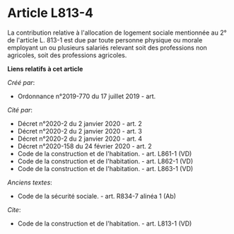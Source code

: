 # Article L813-4

La contribution relative à l'allocation de logement sociale mentionnée au 2° de l'article L. 813-1 est due par toute personne
physique ou morale employant un ou plusieurs salariés relevant soit des professions non agricoles, soit des professions
agricoles.

**Liens relatifs à cet article**

_Créé par_:

  - Ordonnance n°2019-770 du 17 juillet 2019 - art.

_Cité par_:

  - Décret n°2020-2 du 2 janvier 2020 - art. 2
  - Décret n°2020-2 du 2 janvier 2020 - art. 3
  - Décret n°2020-2 du 2 janvier 2020 - art. 4
  - Décret n°2020-158 du 24 février 2020 - art. 2
  - Code de la construction et de l'habitation. - art. L861-1 (VD)
  - Code de la construction et de l'habitation. - art. L862-1 (VD)
  - Code de la construction et de l'habitation. - art. L863-1 (VD)

_Anciens textes_:

  - Code de la sécurité sociale. - art. R834-7 alinéa 1 (Ab)

_Cite_:

  - Code de la construction et de l'habitation. - art. L813-1 (VD)

